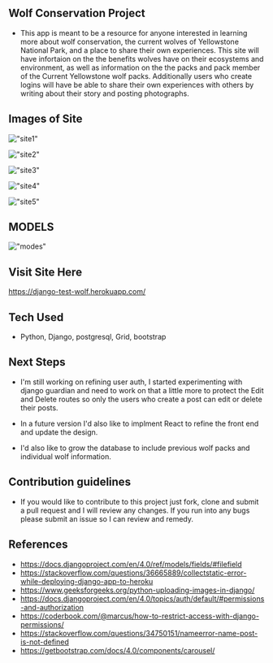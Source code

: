 ## Wolf Conservation Project

- This app is meant to be a resource for anyone interested in learning more about wolf conservation, the current wolves of Yellowstone National Park, and a place to share their own experiences.   This site will have infortaion on the the benefits wolves have on their ecosystems and environment, as well as information on the the packs and pack member of the  Current Yellowstone wolf packs.  Additionally users who create logins will have be able to share their own experiences with others by writing about their story and posting photographs. 

##  Images of Site

!["site1"](./IMAGES/Site1.PNG)

!["site2"](./IMAGES/Site2.PNG)

!["site3"](./IMAGES/site3.PNG)

!["site4"](./IMAGES/site4.PNG)

!["site5"](./IMAGES/site5.PNG)


## MODELS

!["modes"](./IMAGES/ERD.PNG)

## Visit Site Here

https://django-test-wolf.herokuapp.com/

## Tech Used

- Python, Django, postgresql, Grid, bootstrap

## Next Steps

- I'm still working on refining user auth, I started experimenting with django guardian and need to work on that a little more to protect the Edit and Delete routes so only the users who create a post can edit or delete their posts.

- In a future version I'd also like to implment React to refine the front end and update the design. 

- I'd also like to grow the database to include previous wolf packs and individual wolf information. 

## Contribution guidelines

- If you would like to contribute to this project just fork, clone and submit a pull request and I will review any changes.  If you run into any bugs please submit an issue so I can review and remedy. 

## References

- https://docs.djangoproject.com/en/4.0/ref/models/fields/#filefield
- https://stackoverflow.com/questions/36665889/collectstatic-error-while-deploying-django-app-to-heroku
- https://www.geeksforgeeks.org/python-uploading-images-in-django/
- https://docs.djangoproject.com/en/4.0/topics/auth/default/#permissions-and-authorization
- https://coderbook.com/@marcus/how-to-restrict-access-with-django-permissions/
- https://stackoverflow.com/questions/34750151/nameerror-name-post-is-not-defined
- https://getbootstrap.com/docs/4.0/components/carousel/
